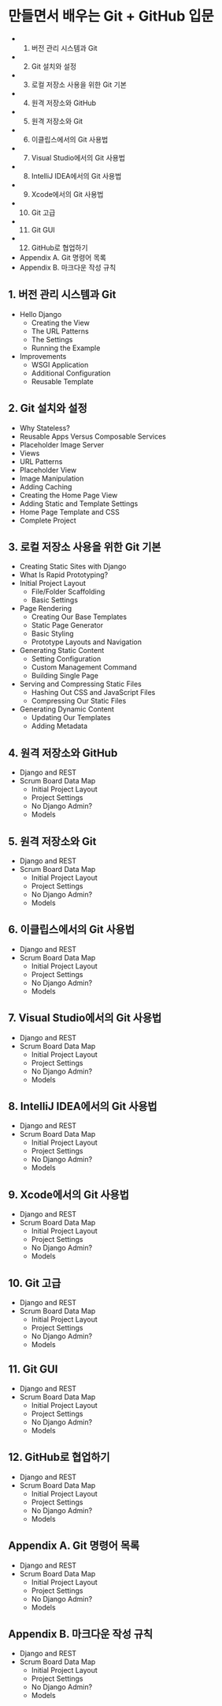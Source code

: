 만들면서 배우는 Git + GitHub 입문
============

- 1. 버전 관리 시스템과 Git
- 2. Git 설치와 설정
- 3. 로컬 저장소 사용을 위한 Git 기본
- 4. 원격 저장소와 GitHub
- 5. 원격 저장소와 Git
- 6. 이클립스에서의 Git 사용법
- 7. Visual Studio에서의 Git 사용법
- 8. IntelliJ IDEA에서의 Git 사용법
- 9. Xcode에서의 Git 사용법
- 10. Git 고급
- 11. Git GUI
- 12. GitHub로 협업하기
- Appendix A. Git 명령어 목록
- Appendix B. 마크다운 작성 규칙

## 1. 버전 관리 시스템과 Git
- Hello Django
  - Creating the View
  - The URL Patterns
  - The Settings
  - Running the Example
- Improvements
  - WSGI Application
  - Additional Configuration
  - Reusable Template

## 2. Git 설치와 설정
- Why Stateless?
- Reusable Apps Versus Composable Services
- Placeholder Image Server
- Views
- URL Patterns
- Placeholder View
- Image Manipulation
- Adding Caching
- Creating the Home Page View
- Adding Static and Template Settings
- Home Page Template and CSS
- Complete Project

## 3. 로컬 저장소 사용을 위한 Git 기본
- Creating Static Sites with Django
- What Is Rapid Prototyping?
- Initial Project Layout
  - File/Folder Scaffolding
  - Basic Settings
- Page Rendering
  - Creating Our Base Templates
  - Static Page Generator
  - Basic Styling
  - Prototype Layouts and Navigation
- Generating Static Content
  - Setting Configuration
  - Custom Management Command
  - Building Single Page
- Serving and Compressing Static Files
  - Hashing Out CSS and JavaScript Files
  - Compressing Our Static Files
- Generating Dynamic Content
  - Updating Our Templates
  - Adding Metadata

## 4. 원격 저장소와 GitHub
- Django and REST
- Scrum Board Data Map
  - Initial Project Layout
  - Project Settings
  - No Django Admin?
  - Models

## 5. 원격 저장소와 Git
- Django and REST
- Scrum Board Data Map
  - Initial Project Layout
  - Project Settings
  - No Django Admin?
  - Models
  
## 6. 이클립스에서의 Git 사용법
- Django and REST
- Scrum Board Data Map
  - Initial Project Layout
  - Project Settings
  - No Django Admin?
  - Models
  
## 7. Visual Studio에서의 Git 사용법
- Django and REST
- Scrum Board Data Map
  - Initial Project Layout
  - Project Settings
  - No Django Admin?
  - Models
  
## 8. IntelliJ IDEA에서의 Git 사용법
- Django and REST
- Scrum Board Data Map
  - Initial Project Layout
  - Project Settings
  - No Django Admin?
  - Models
  
## 9. Xcode에서의 Git 사용법
- Django and REST
- Scrum Board Data Map
  - Initial Project Layout
  - Project Settings
  - No Django Admin?
  - Models
  
## 10. Git 고급
- Django and REST
- Scrum Board Data Map
  - Initial Project Layout
  - Project Settings
  - No Django Admin?
  - Models

## 11. Git GUI
- Django and REST
- Scrum Board Data Map
  - Initial Project Layout
  - Project Settings
  - No Django Admin?
  - Models
  
## 12. GitHub로 협업하기
- Django and REST
- Scrum Board Data Map
  - Initial Project Layout
  - Project Settings
  - No Django Admin?
  - Models
  
## Appendix A. Git 명령어 목록
- Django and REST
- Scrum Board Data Map
  - Initial Project Layout
  - Project Settings
  - No Django Admin?
  - Models
  
## Appendix B. 마크다운 작성 규칙
- Django and REST
- Scrum Board Data Map
  - Initial Project Layout
  - Project Settings
  - No Django Admin?
  - Models
